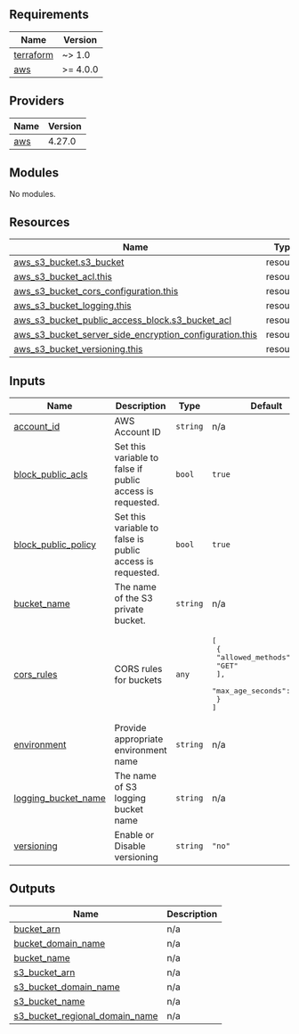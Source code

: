 ## Requirements

| Name | Version |
|------|---------|
| <a name="requirement_terraform"></a> [terraform](#requirement\_terraform) | ~> 1.0 |
| <a name="requirement_aws"></a> [aws](#requirement\_aws) | >= 4.0.0 |

## Providers

| Name | Version |
|------|---------|
| <a name="provider_aws"></a> [aws](#provider\_aws) | 4.27.0 |

## Modules

No modules.

## Resources

| Name | Type |
|------|------|
| [aws_s3_bucket.s3_bucket](https://registry.terraform.io/providers/hashicorp/aws/latest/docs/resources/s3_bucket) | resource |
| [aws_s3_bucket_acl.this](https://registry.terraform.io/providers/hashicorp/aws/latest/docs/resources/s3_bucket_acl) | resource |
| [aws_s3_bucket_cors_configuration.this](https://registry.terraform.io/providers/hashicorp/aws/latest/docs/resources/s3_bucket_cors_configuration) | resource |
| [aws_s3_bucket_logging.this](https://registry.terraform.io/providers/hashicorp/aws/latest/docs/resources/s3_bucket_logging) | resource |
| [aws_s3_bucket_public_access_block.s3_bucket_acl](https://registry.terraform.io/providers/hashicorp/aws/latest/docs/resources/s3_bucket_public_access_block) | resource |
| [aws_s3_bucket_server_side_encryption_configuration.this](https://registry.terraform.io/providers/hashicorp/aws/latest/docs/resources/s3_bucket_server_side_encryption_configuration) | resource |
| [aws_s3_bucket_versioning.this](https://registry.terraform.io/providers/hashicorp/aws/latest/docs/resources/s3_bucket_versioning) | resource |

## Inputs

| Name | Description | Type | Default | Required |
|------|-------------|------|---------|:--------:|
| <a name="input_account_id"></a> [account\_id](#input\_account\_id) | AWS Account ID | `string` | n/a | yes |
| <a name="input_block_public_acls"></a> [block\_public\_acls](#input\_block\_public\_acls) | Set this variable to false if public access is requested. | `bool` | `true` | no |
| <a name="input_block_public_policy"></a> [block\_public\_policy](#input\_block\_public\_policy) | Set this variable to false is public access is requested. | `bool` | `true` | no |
| <a name="input_bucket_name"></a> [bucket\_name](#input\_bucket\_name) | The name of the S3 private bucket. | `string` | n/a | yes |
| <a name="input_cors_rules"></a> [cors\_rules](#input\_cors\_rules) | CORS rules for buckets | `any` | <pre>[<br>  {<br>    "allowed_methods": [<br>      "GET"<br>    ],<br>    "max_age_seconds": "3000"<br>  }<br>]</pre> | no |
| <a name="input_environment"></a> [environment](#input\_environment) | Provide appropriate environment name | `string` | n/a | yes |
| <a name="input_logging_bucket_name"></a> [logging\_bucket\_name](#input\_logging\_bucket\_name) | The name of S3 logging bucket name | `string` | n/a | yes |
| <a name="input_versioning"></a> [versioning](#input\_versioning) | Enable or Disable versioning | `string` | `"no"` | no |

## Outputs

| Name | Description |
|------|-------------|
| <a name="output_bucket_arn"></a> [bucket\_arn](#output\_bucket\_arn) | n/a |
| <a name="output_bucket_domain_name"></a> [bucket\_domain\_name](#output\_bucket\_domain\_name) | n/a |
| <a name="output_bucket_name"></a> [bucket\_name](#output\_bucket\_name) | n/a |
| <a name="output_s3_bucket_arn"></a> [s3\_bucket\_arn](#output\_s3\_bucket\_arn) | n/a |
| <a name="output_s3_bucket_domain_name"></a> [s3\_bucket\_domain\_name](#output\_s3\_bucket\_domain\_name) | n/a |
| <a name="output_s3_bucket_name"></a> [s3\_bucket\_name](#output\_s3\_bucket\_name) | n/a |
| <a name="output_s3_bucket_regional_domain_name"></a> [s3\_bucket\_regional\_domain\_name](#output\_s3\_bucket\_regional\_domain\_name) | n/a |

